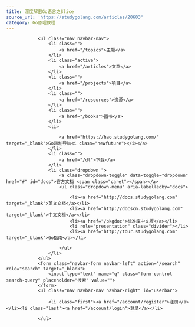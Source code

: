```yaml
---
title: 深度解密Go语言之Slice
source_url: 'https://studygolang.com/articles/20603'
category: Go原理教程
---
```



				<ul class="nav navbar-nav">
					<li class="">
						<a href="/topics">主题</a>
					</li>
					<li class="active">
						<a href="/articles">文章</a>
					</li>
					<li class="">
						<a href="/projects">项目</a>
					</li>
					<li class="">
						<a href="/resources">资源</a>
					</li>
					<li class="">
						<a href="/books">图书</a>
					</li>
					<li>
						
						<a href="https://hao.studygolang.com/" target="_blank">Go网址导航<i class="newfuture"></i></a>
					</li>
					<li class="">
						<a href="/dl">下载</a>
					</li>
					<li class="dropdown ">
						<a class="dropdown-toggle" data-toggle="dropdown" href="#" id="docs">官方文档 <span class="caret"></span></a>
						<ul class="dropdown-menu" aria-labelledby="docs">
						
							<li><a href="http://docs.studygolang.com" target="_blank">英文文档</a></li>
							<li><a href="http://docscn.studygolang.com" target="_blank">中文文档</a></li>
							<li><a href="/pkgdoc">标准库中文版</a></li>
							<li role="presentation" class="divider"></li>
							<li><a href="http://tour.studygolang.com" target="_blank">Go指南</a></li>
						
						</ul>
					</li>
				</ul>
				<form class="navbar-form navbar-left" action="/search" role="search" target="_blank">
					<input type="text" name="q" class="form-control search-query" placeholder="搜索" value="">
				</form>
				<ul class="nav navbar-nav navbar-right" id="userbar">
					
					<li class="first"><a href="/account/register">注册</a></li><li class="last"><a href="/account/login">登录</a></li>
					
				</ul>
			